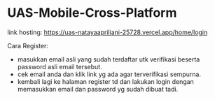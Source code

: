 # UAS-Mobile-Cross-Platform
link hosting: https://uas-natayaapriliani-25728.vercel.app/home/login

Cara Register:
 - masukkan email asli yang sudah terdaftar utk verifikasi beserta password asli email tersebut.
 - cek email anda dan klik link yg ada agar terverifikasi sempurna.
 - kembali lagi ke halaman register td dan lakukan login dengan memasukkan email dan password yg sudah dibuat tadi.
